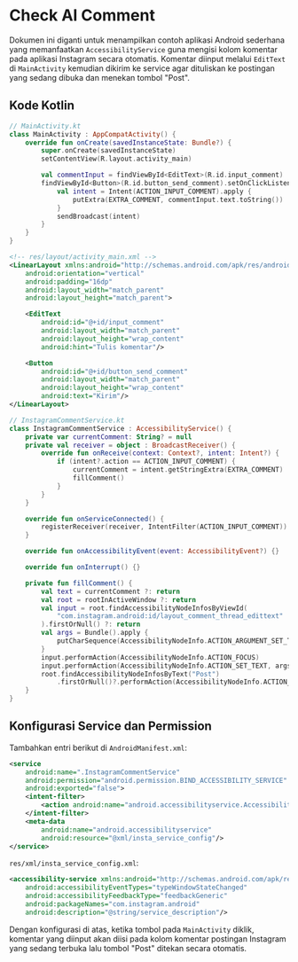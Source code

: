 # Check AI Comment

Dokumen ini diganti untuk menampilkan contoh aplikasi Android sederhana yang
memanfaatkan `AccessibilityService` guna mengisi kolom komentar pada aplikasi
Instagram secara otomatis. Komentar diinput melalui `EditText` di `MainActivity`
kemudian dikirim ke service agar dituliskan ke postingan yang sedang dibuka dan
menekan tombol "Post".

## Kode Kotlin
```kotlin
// MainActivity.kt
class MainActivity : AppCompatActivity() {
    override fun onCreate(savedInstanceState: Bundle?) {
        super.onCreate(savedInstanceState)
        setContentView(R.layout.activity_main)

        val commentInput = findViewById<EditText>(R.id.input_comment)
        findViewById<Button>(R.id.button_send_comment).setOnClickListener {
            val intent = Intent(ACTION_INPUT_COMMENT).apply {
                putExtra(EXTRA_COMMENT, commentInput.text.toString())
            }
            sendBroadcast(intent)
        }
    }
}
```

```xml
<!-- res/layout/activity_main.xml -->
<LinearLayout xmlns:android="http://schemas.android.com/apk/res/android"
    android:orientation="vertical"
    android:padding="16dp"
    android:layout_width="match_parent"
    android:layout_height="match_parent">

    <EditText
        android:id="@+id/input_comment"
        android:layout_width="match_parent"
        android:layout_height="wrap_content"
        android:hint="Tulis komentar"/>

    <Button
        android:id="@+id/button_send_comment"
        android:layout_width="match_parent"
        android:layout_height="wrap_content"
        android:text="Kirim"/>
</LinearLayout>
```

```kotlin
// InstagramCommentService.kt
class InstagramCommentService : AccessibilityService() {
    private var currentComment: String? = null
    private val receiver = object : BroadcastReceiver() {
        override fun onReceive(context: Context?, intent: Intent?) {
            if (intent?.action == ACTION_INPUT_COMMENT) {
                currentComment = intent.getStringExtra(EXTRA_COMMENT)
                fillComment()
            }
        }
    }

    override fun onServiceConnected() {
        registerReceiver(receiver, IntentFilter(ACTION_INPUT_COMMENT))
    }

    override fun onAccessibilityEvent(event: AccessibilityEvent?) {}

    override fun onInterrupt() {}

    private fun fillComment() {
        val text = currentComment ?: return
        val root = rootInActiveWindow ?: return
        val input = root.findAccessibilityNodeInfosByViewId(
            "com.instagram.android:id/layout_comment_thread_edittext"
        ).firstOrNull() ?: return
        val args = Bundle().apply {
            putCharSequence(AccessibilityNodeInfo.ACTION_ARGUMENT_SET_TEXT_CHARSEQUENCE, text)
        }
        input.performAction(AccessibilityNodeInfo.ACTION_FOCUS)
        input.performAction(AccessibilityNodeInfo.ACTION_SET_TEXT, args)
        root.findAccessibilityNodeInfosByText("Post")
            .firstOrNull()?.performAction(AccessibilityNodeInfo.ACTION_CLICK)
    }
}
```

## Konfigurasi Service dan Permission
Tambahkan entri berikut di `AndroidManifest.xml`:
```xml
<service
    android:name=".InstagramCommentService"
    android:permission="android.permission.BIND_ACCESSIBILITY_SERVICE"
    android:exported="false">
    <intent-filter>
        <action android:name="android.accessibilityservice.AccessibilityService"/>
    </intent-filter>
    <meta-data
        android:name="android.accessibilityservice"
        android:resource="@xml/insta_service_config"/>
</service>
```

`res/xml/insta_service_config.xml`:
```xml
<accessibility-service xmlns:android="http://schemas.android.com/apk/res/android"
    android:accessibilityEventTypes="typeWindowStateChanged"
    android:accessibilityFeedbackType="feedbackGeneric"
    android:packageNames="com.instagram.android"
    android:description="@string/service_description"/>
```

Dengan konfigurasi di atas, ketika tombol pada `MainActivity` diklik, komentar
yang diinput akan diisi pada kolom komentar postingan Instagram yang sedang
terbuka lalu tombol "Post" ditekan secara otomatis.
